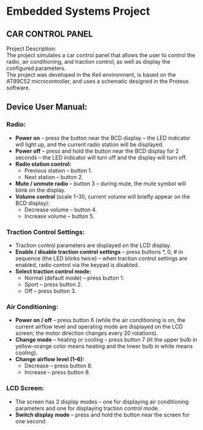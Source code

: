 # Embedded Systems Project  
## CAR CONTROL PANEL

Project Description:  
The project simulates a car control panel that allows the user to control the radio, air conditioning, and traction control, as well as display the configured parameters.  
The project was developed in the Keil environment, is based on the AT89C52 microcontroller, and uses a schematic designed in the Proteus software.


## Device User Manual:

### Radio:
- **Power on** – press the button near the BCD display – the LED indicator will light up, and the current radio station will be displayed.
- **Power off** – press and hold the button near the BCD display for 2 seconds – the LED indicator will turn off and the display will turn off.
- **Radio station control:**
	- Previous station – button 1.
	- Next station – button 2.
- **Mute / unmute radio** – button 3 – during mute, the mute symbol will blink on the display.
- **Volume control** (scale 1–30, current volume will briefly appear on the BCD display):
	- Decrease volume – button 4.
	- Increase volume – button 5.

### Traction Control Settings:
- Traction control parameters are displayed on the LCD display.
- **Enable / disable traction control settings** – press buttons *, 0, # in sequence (the LED blinks twice) – when traction control settings are enabled, radio control via the keypad is disabled.
- **Select traction control mode:**
	- Normal (default mode) – press button 1.
	- Sport – press button 2.
	- Off – press button 3.

### Air Conditioning:
- **Power on / off** – press button 6 (while the air conditioning is on, the current airflow level and operating mode are displayed on the LCD screen; the motor direction changes every 20 rotations).
- **Change mode** – heating or cooling – press button 7 (lit the upper bulb in yellow-orange color means heating and the lower bulb in white means cooling).
- **Change airflow level (1–6):**
	- Decrease – press button 8.
	- Increase – press button 9.

### LCD Screen:
- The screen has 2 display modes – one for displaying air conditioning parameters and one for displaying traction control mode.
- **Switch display mode** – press and hold the button near the screen for one second.
